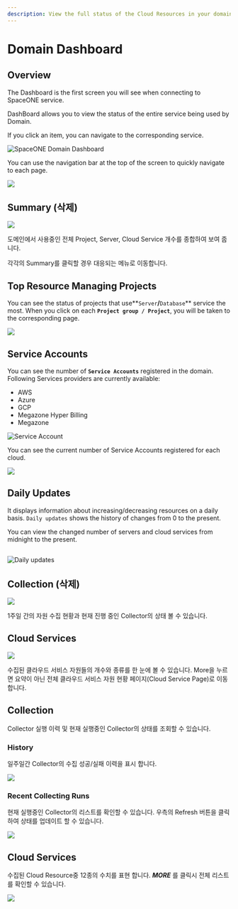 ```yaml
---
description: View the full status of the Cloud Resources in your domain.
---
```


# Domain Dashboard

## Overview

The Dashboard is the first screen you will see when connecting to SpaceONE service.

  
DashBoard allows you to view the status of the entire service being used by Domain. 

If you click an item, you can navigate to the corresponding service.

![SpaceONE Domain Dashboard](../.gitbook/assets/2020-08-03-5.00.05.png)



You can use the navigation bar at the top of the screen to quickly navigate to each page.

![](../.gitbook/assets/2020-07-31-3.03.43.png)



## Summary \(삭제\)

![](../.gitbook/assets/2020-07-31-3.07.43.png)

도메인에서 사용중인 전체 Project, Server, Cloud Service 개수를 종합하여 보여 줍니다. 

각각의 Summary를 클릭할 경우 대응되는 메뉴로 이동합니다. 



## Top Resource Managing Projects

You can see the status of projects that use**`Server`**/**`Database`** service the most. When you click on each **`Project group / Project`**, you will be taken to the corresponding page.

![](../.gitbook/assets/2020-07-31-3.08.33.png)



## Service Accounts

You can see the number of **`Service Accounts`** registered in the domain. Following Services providers are currently available: 

* AWS
* Azure
* GCP
* Megazone Hyper Billing
* Megazone





![Service Account](../.gitbook/assets/2020-08-03-5.05.53.png)

You can see the current number of Service Accounts registered for each cloud.

![](../.gitbook/assets/2020-08-03-5.31.12.png)

## Daily Updates

It displays information about increasing/decreasing resources on a daily basis. `Daily updates` shows the history of changes from 0 to the present. 

You can view the changed number of servers and cloud services from midnight to the present.

## 

![Daily updates](../.gitbook/assets/2020-08-03-5.31.12.png)

## Collection \(삭제\)

![](../.gitbook/assets/2020-07-31-3.15.02.png)

1주일 간의 자원 수집 현황과 현재 진행 중인 Collector의 상태 볼 수 있습니다. 

## Cloud Services

![](../.gitbook/assets/2020-07-31-3.18.09.png)

수집된 클라우드 서비스 자원들의 개수와 종류를 한 눈에 볼 수 있습니다. More을 누르면 요약이 아닌 전체 클라우드 서비스 자원 현황 페이지\(Cloud Service Page\)로 이동합니다.

## Collection

Collector 실행 이력 및 현재 실행중인 Collector의 상태를 조회할 수 있습니다. 

### History

일주일간 Collector의 수집 성공/실패 이력을 표시 합니다. 

![](../.gitbook/assets/2020-08-03-5.36.44.png)

### 

### Recent Collecting Runs

현재 실행중인 Collector의 리스트를 확인할 수 있습니다. 우측의 Refresh 버튼을 클릭하여 상태를 업데이트 할 수 있습니다.

![](../.gitbook/assets/2020-08-03-5.37.46.png)



## Cloud Services 

수집된 Cloud Resource중 12종의 수치를 표현 합니다. _**MORE**_ 를 클릭시 전체 리스트를 확인할 수 있습니다. 

![](../.gitbook/assets/2020-08-03-5.35.13.png)



